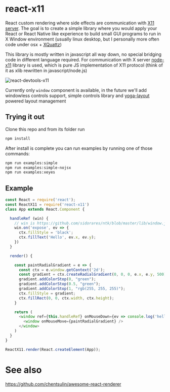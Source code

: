 # react-x11

React custom rendering where side effects are communication with [X11 server](https://www.x.org/wiki/Documentation/). The goal is to create a simple library where you would apply your React or React Native like experience to build small GUI programs to run in X Window environment (usually linux desktop, but I personally more often code under osx + [XQuattz](https://www.xquartz.org/))

This library is mostly written in javascript all way down, no special bridging code in different language required. For communication with X server [node-x11](https://github.com/sidorares/node-x11) library is used, which is pure JS implementation of X11 protocol (think of it as xlib rewritten in javascript/node.js)

![react-devtools-x11](https://cloud.githubusercontent.com/assets/173025/24536323/6af97598-1625-11e7-88d4-74f429b7f470.gif)

Currently only `window` component is available, in the future we'll add windowless controls support, simple controls library and [yoga-layout](https://www.npmjs.com/package/yoga-layout) powered layout management


## Trying it out

Clone this repo and from its folder run

```sh
npm install
```

After install is complete you can run examples by running one of those commands:

```sh
npm run examples:simple
npm run examples:simple-nojsx
npm run examples:xeyes
```

## Example

```js
const React = require('react');
const ReactX11 = require('react-x11')
class App extends React.Component {

  handleRef (win) {
    // win is https://github.com/sidorares/ntk/blob/master/lib/window.js instance
    win.on('expose', ev => {
      ctx.fillStyle = 'black';
      ctx.fillText('Hello', ev.x, ev.y);
    })
  }

  render() {

    const paintRadialGradient = e => {
      const ctx = e.window.getContext('2d');
      const gradient = ctx.createRadialGradient(0, 0, 0, e.x, e.y, 500);
      gradient.addColorStop(0, "green");
      gradient.addColorStop(0.5, "green");
      gradient.addColorStop(1, "rgb(255, 255, 255)");
      ctx.fillStyle = gradient;
      ctx.fillRect(0, 0, ctx.width, ctx.height);
    }

    return (
      <window ref={this.handleRef} onMouseDown={ev => console.log('hello')}>
        <window onMouseMove={paintRadialGradient} />
      </window>
    )
  }
}

ReactX11.render(React.createElement(App));
```

# See also

https://github.com/chentsulin/awesome-react-renderer
